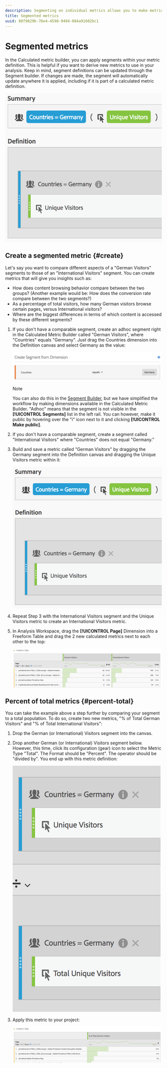 ```yaml
---
description: Segmenting on individual metrics allows you to make metric comparisons within the same report. 
title: Segmented metrics
uuid: 88f9829b-76e4-4598-9494-084a91602bc1
---
```


# Segmented metrics

In the Calculated metric builder, you can apply segments within your metric definition. This is helpful if you want to derive new metrics to use in your analysis. Keep in mind, segment definitions can be updated through the Segment builder. If changes are made, the segment will automatically update anywhere it is applied, including if it is part of a calculated metric definition.

![](assets/german-visitors.png)

## Create a segmented metric {#create}

Let's say you want to compare different aspects of a "German Visitors" segments to those of an "International Visitors" segment. You can create metrics that will give you insights such as:

* How does content browsing behavior compare between the two groups? (Another example would be: How does the conversion rate compare between the two segments?) 
* As a percentage of total visitors, how many German visitors browse certain pages, versus International visitors? 
* Where are the biggest differences in terms of which content is accessed by these different segments?

1. If you don't have a comparable segment, create an adhoc segment right in the Calculated Metric Builder called "German Visitors", where "Countries" equals "Germany". Just drag the Countries dimension into the Definition canvas and select Germany as the value:

   ![](assets/segment-from-dimension.png)

   >[!NOTE]
   >
   >You can also do this in the [Segment Builder](/help/components/segmentation/segmentation-workflow/seg-build.md), but we have simplified the workflow by making dimensions available in the Calculated Metric Builder. "Adhoc" means that the segment is not visible in the **[!UICONTROL Segments]** list in the left rail. You can however, make it public by hovering over the "i" icon next to it and clicking **[!UICONTROL Make public]**.

1. If you don't have a comparable segment, create a segment called "International Visitors" where "Countries" does not equal "Germany." 
1. Build and save a metric called "German Visitors" by dragging the Germany segment into the Definition canvas and dragging the Unique Visitors metric within it:

   ![](assets/german-visitors.png)

1. Repeat Step 3 with the International Visitors segment and the Unique Visitors metric to create an International Visitors metric.
1. In Analysis Workspace, drag the **[!UICONTROL Page]** Dimension into a Freeform Table and drag the 2 new calculated metrics next to each other to the top:

   ![](assets/workspace-pages.png)

## Percent of total metrics {#percent-total}

You can take the example above a step further by comparing your segment to a total population. To do so, create two new metrics, "% of Total German Visitors" and "% of Total International Visitors":

1. Drop the German (or International) Visitors segment into the canvas.
1. Drop another German (or International) Visitors segment below. However, this time, click its configuration (gear) icon to select the Metric Type "Total". The Format should be "Percent". The operator should be "divided by". You end up with this metric definition:

   ![](assets/cm_metric_total.png)

1. Apply this metric to your project:

   ![](assets/cm_percent_total.png)

